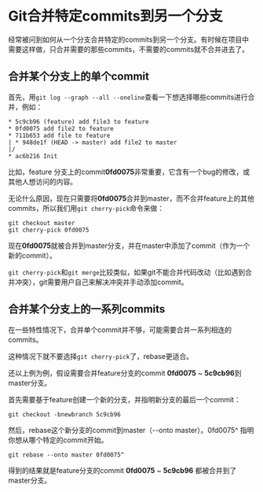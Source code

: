 # Git合并特定commits到另一个分支

经常被问到如何从一个分支合并特定的commits到另一个分支。有时候在项目中需要这样做，只合并需要的那些commits，不需要的commits就不合并进去了。

## 合并某个分支上的单个commit

首先，用`git log --graph --all --oneline`查看一下想选择哪些commits进行合并，例如：

```
* 5c9cb96 (feature) add file3 to feature
* 0fd0075 add file2 to feature
* 711b653 add file to feature
| * 948de1f (HEAD -> master) add file2 to master
|/
* ac6b216 Init
```

比如，feature 分支上的commit**0fd0075**非常重要，它含有一个bug的修改，或其他人想访问的内容。

无论什么原因，现在只需要将**0fd0075**合并到master，而不合并feature上的其他commits，所以我们用`git cherry-pick`命令来做：

```
git checkout master  
git cherry-pick 0fd0075
```

现在**0fd0075**就被合并到master分支，并在master中添加了commit（作为一个新的commit）。

`git cherry-pick`和`git merge`比较类似，如果git不能合并代码改动（比如遇到合并冲突），git需要用户自己来解决冲突并手动添加commit。

## 合并某个分支上的一系列commits

在一些特性情况下，合并单个commit并不够，可能需要合并一系列相连的commits。

这种情况下就不要选择`git cherry-pick`了，rebase更适合。

还以上例为例，假设需要合并feature分支的commit **0fd0075** ~ **5c9cb96**到master分支。

首先需要基于feature创建一个新的分支，并指明新分支的最后一个commit：

```
git checkout -bnewbranch 5c9cb96
```

然后，rebase这个新分支的commit到master（--onto master）。0fd0075^ 指明你想从哪个特定的commit开始。

```
git rebase --onto master 0fd0075^
```

得到的结果就是feature分支的commit **0fd0075** ~ **5c9cb96** 都被合并到了master分支。

